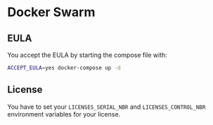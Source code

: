 # Docker Swarm

## EULA

You accept the EULA by starting the compose file with:

```bash
ACCEPT_EULA=yes docker-compose up -d
```

## License

You have to set your `LICENSES_SERIAL_NBR` and `LICENSES_CONTROL_NBR` environment variables for your license.
